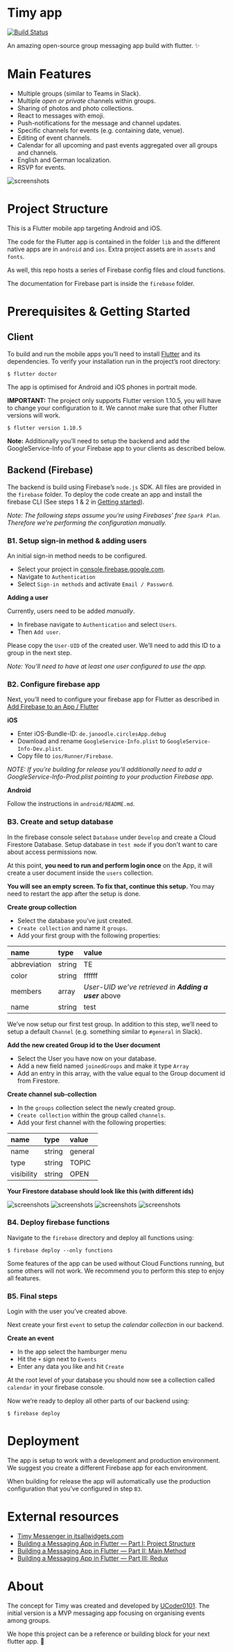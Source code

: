 # Timy app

[![Build Status](https://app.bitrise.io/app/1777d1ca81df02fb/status.svg?token=JR4pw9Z3dElWNrDmy3ImLA&branch=master)](https://app.bitrise.io/app/1777d1ca81df02fb)

An amazing open-source group messaging app build with flutter. ✨

# Main Features

- Multiple groups (similar to Teams in Slack).
- Multiple *open or private* channels within groups.
- Sharing of photos and photo collections.
- React to messages with emoji. 
- Push-notifications for the message and channel updates.
- Specific channels for events (e.g. containing date, venue).
- Editing of event channels.
- Calendar for all upcoming and past events aggregated over all groups and channels.
- English and German localization.
- RSVP for events.


![screenshots](./timy.png)





# Project Structure

This is a Flutter mobile app targeting Android and iOS.

The code for the Flutter app is contained in the folder `lib` and the
different native apps are in `android` and `ios`. Extra project assets are in
`assets` and `fonts`.

As well, this repo hosts a series of Firebase config files and cloud functions.

The documentation for Firebase part is inside the `firebase` folder.


# Prerequisites & Getting Started

## Client 

To build and run the mobile apps you’ll need to install [Flutter](https://flutter.dev) and its dependencies. To verify your installation run in the project’s root directory:**‌**

```
$ flutter doctor
```

The app is optimised for Android and iOS phones in portrait mode.

**IMPORTANT:** The project only supports Flutter version 1.10.5, you will have to change your configuration to it.
We cannot make sure that other Flutter versions will work.

```
$ flutter version 1.10.5
```

**Note:** Additionally you’ll need to setup the backend and add the GoogleService-Info of your Firebase app to your clients as described below.

## Backend (Firebase)

The backend is build using Firebase’s `node.js` SDK. All files are provided in the `firebase` folder. To deploy the code create an app and install the firebase CLI (See steps 1 & 2 in [Getting started](https://firebase.google.com/docs/functions/get-started)).

*Note: The following steps assume you’re using Firebases’ free `Spark Plan`. Therefore we’re performing the configuration manually.*

### B1. Setup sign-in method & adding users

An initial sign-in method needs to be configured.

- Select your project in [console.firebase.google.com](https://console.firebase.google.com). 
- Navigate to `Authentication` 
- Select `Sign-in methods` and activate `Email / Password`.

**Adding a user**

Currently, users need to be added *manually*.  

- In firebase navigate to `Authentication` and select `Users`. 
- Then `Add user`. 

Please copy the `User-UID` of the created user. We’ll need to add this ID to a group in the next step.

*Note: You’ll need to have at least one user configured to use the app.*

### B2. Configure firebase app

Next, you’ll need to configure your firebase app for Flutter as described in [Add Firebase to an App / Flutter](https://firebase.google.com/docs/flutter/setup)

**iOS**

- Enter iOS-Bundle-ID: `de.janoodle.circlesApp.debug`
- Download and rename `GoogleService-Info.plist` to  `GoogleService-Info-Dev.plist`.
- Copy file to `ios/Runner/Firebase`.

*NOTE: If you’re building for release you’ll additionally need to add a GoogleService-Info-Prod.plist pointing to your production Firebase app.*

**Android**

Follow the instructions in `android/README.md`.

### B3. Create and setup database
In the firebase console select `Database` under `Develop`  and create a Cloud Firestore Database. Setup database in `test mode` if you don't want to care about access permissions now.

At this point, **you need to run and perform login once** on the App, it will create a user document inside the `users` collection.

**You will see an empty screen. To fix that, continue this setup.** You may need to restart the app after the setup is done.

**Create group collection**

- Select the database you’ve just created.
- `Create collection` and name it `groups`.
- Add your first group with the following properties:

| name | type | value |
|:--|:--|:--|
| abbreviation | string | TE |
| color | string | ffffff |
| members | array | *User-UID we’ve retrieved in **Adding a user*** above |
| name | string | test |

We’ve now setup our first test group. In addition to this step, we’ll need to setup a default `Channel` (e.g. something similar to `#general` in Slack).

**Add the new created Group id to the User document**

- Select the User you have now on your database.
- Add a new field named `joinedGroups` and make it type `Array`
- Add an entry in this array, with the value equal to the Group document id from Firestore.

**Create channel sub-collection**

- In the `groups` collection select the newly created group.  
- `Create collection` within the group called `channels`.
- Add your first channel with the following properties:

| name | type | value |
|:--|:--|:--|
| name | string | general |
| type | string | TOPIC |
| visibility | string | OPEN |

**Your Firestore database should look like this (with different ids)**

![screenshots](./firestore-1.png)
![screenshots](./firestore-2.png)
![screenshots](./firestore-3.png)
![screenshots](./firestore-4.png)
	
### B4. Deploy firebase functions 

Navigate to the `firebase` directory and deploy all functions using:

```
$ firebase deploy --only functions
```

Some features of the app can be used without Cloud Functions running, but some others will not work.
We recommend you to perform this step to enjoy all features.

### B5. Final steps

Login with the user you’ve created above.

Next create your first `event` to setup the *calendar collection* in our backend. 

**Create an event**

- In the app select the hamburger menu
- Hit the `+` sign next to `Events`
- Enter any data you like and hit `Create` 

At the root level of your database you should now see a collection called `calendar` in your firebase console.

Now we’re ready to deploy all other parts of our backend using:

```
$ firebase deploy
```


# Deployment

The app is setup to work with a development and production environment. We suggest you create a different Firebase app for each environment. 

When building for release the app will automatically use the production configuration that you’ve configured in step `B3`.

# External resources

- [Timy Messenger in itsallwidgets.com](https://itsallwidgets.com/timy-messenger)
- [Building a Messaging App in Flutter — Part I: Project Structure](https://beltran.work/blog/building-a-messaging-app-in-flutter-part-i-project-structure/)
- [Building a Messaging App in Flutter — Part II: Main Method](https://beltran.work/blog/building-a-messaging-app-in-flutter-part-ii-main-method/)
- [Building a Messaging App in Flutter — Part III: Redux](https://beltran.work/blog/building-a-messaging-app-in-flutter-part-iii-redux/)

# About

The concept for Timy was created and developed by [UCoder0101](https://github.com/UCoder0101).
The initial version is a MVP messaging app focusing on organising events among groups.

We hope this project can be a reference or building block for your next flutter app. 🚀
